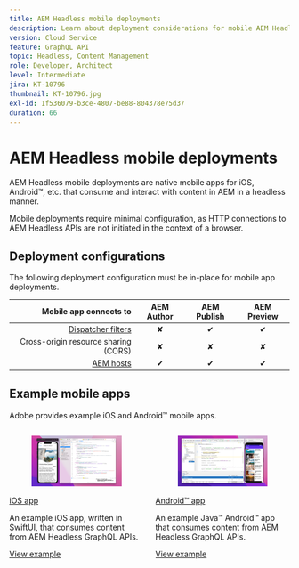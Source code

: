 ```yaml
---
title: AEM Headless mobile deployments
description: Learn about deployment considerations for mobile AEM Headless deployments.
version: Cloud Service
feature: GraphQL API
topic: Headless, Content Management
role: Developer, Architect
level: Intermediate
jira: KT-10796
thumbnail: KT-10796.jpg
exl-id: 1f536079-b3ce-4807-be88-804378e75d37
duration: 66
---
```

# AEM Headless mobile deployments

AEM Headless mobile deployments are native mobile apps for iOS, Android&trade;, etc. that consume and interact with content in AEM in a headless manner.

Mobile deployments require minimal configuration, as HTTP connections to AEM Headless APIs are not initiated in the context of a browser.

## Deployment configurations

The following deployment configuration must be in-place for mobile app deployments.

| Mobile app connects to                             | AEM Author | AEM Publish | AEM Preview |
|---------------------------------------------------:|:----------:|:-----------:|:-----------:|
| [Dispatcher filters](./configurations/dispatcher-filters.md)      | &#10008;   | &#10004;    | &#10004;    |
| Cross-origin resource sharing (CORS)              | &#10008;   | &#10008;    | &#10008;    |
| [AEM hosts](./configurations/aem-hosts.md)                         | &#10004;   | &#10004;    | &#10004;    |

## Example mobile apps

Adobe provides example iOS and Android&trade; mobile apps.

<div class="columns is-multiline">
    <!-- iOS app -->
    <div class="column is-half-tablet is-half-desktop is-one-third-widescreen" aria-label="iOS app" tabindex="0">
       <div class="card">
           <div class="card-image">
               <figure class="image is-16by9">
                   <a href="../example-apps/ios-swiftui-app.md" title="iOS app" tabindex="-1">
                       <img class="is-bordered-r-small" src="../example-apps/assets/ios-swiftui-app/ios-app-card.png" alt="iOS app">
                   </a>
               </figure>
           </div>
           <div class="card-content is-padded-small">
               <div class="content">
                   <p class="headline is-size-6 has-text-weight-bold"><a href="../example-apps/ios-swiftui-app.md" title="iOS app">iOS app</a></p>
                   <p class="is-size-6">An example iOS app, written in SwiftUI, that consumes content from AEM Headless GraphQL APIs.</p>
                   <a href="../example-apps/ios-swiftui-app.md" class="spectrum-Button spectrum-Button--outline spectrum-Button--primary spectrum-Button--sizeM">
                       <span class="spectrum-Button-label has-no-wrap has-text-weight-bold">View example</span>
                   </a>
               </div>
           </div>
       </div>
    </div>
    <!-- Android app -->
    <div class="column is-half-tablet is-half-desktop is-one-third-widescreen" aria-label="Android app" tabindex="0">
       <div class="card">
           <div class="card-image">
               <figure class="image is-16by9">
                   <a href="../example-apps/android-app.md" title="Android&trade; app" tabindex="-1">
                       <img class="is-bordered-r-small" src="../example-apps/assets/android-java-app/android-app-card.png" alt="Android app">
                   </a>
               </figure>
           </div>
           <div class="card-content is-padded-small">
               <div class="content">
                   <p class="headline is-size-6 has-text-weight-bold"><a href="../example-apps/android-app.md" title="Android&trade; app">Android&trade; app</a></p>
                   <p class="is-size-6">An example Java&trade; Android&trade; app that consumes content from AEM Headless GraphQL APIs.</p>
                   <a href="../example-apps/android-app.md" class="spectrum-Button spectrum-Button--outline spectrum-Button--primary spectrum-Button--sizeM">
                       <span class="spectrum-Button-label has-no-wrap has-text-weight-bold">View example</span>
                   </a>
               </div>
           </div>
       </div>
    </div>
</div>
